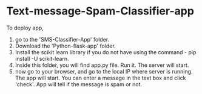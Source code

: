 # Text-message-Spam-Classifier-app
To deploy app,
1. go to the 'SMS-Classifier-App' folder.
2. Download the 'Python-flask-app' folder.
3. Install the scikit learn library if you do not have using the command - pip install -U scikit-learn.
4. Inside this folder, you will find app.py file. Run it. The server will start.
5. now go to your browser, and go to the local IP where server is running.
The app will start. You can enter a message in the text box and click 'check'. App will tell if the message is spam or not.
